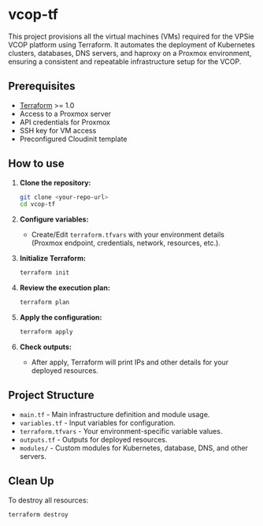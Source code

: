 # vcop-tf

This project provisions all the virtual machines (VMs) required for the VPSie VCOP platform using Terraform. It automates the deployment of Kubernetes clusters, databases, DNS servers, and haproxy on a Proxmox environment, ensuring a consistent and repeatable infrastructure setup for the VCOP.

## Prerequisites

- [Terraform](https://www.terraform.io/downloads.html) >= 1.0
- Access to a Proxmox server
- API credentials for Proxmox
- SSH key for VM access
- Preconfigured Cloudinit template

## How to use

1. **Clone the repository:**

   ```bash
   git clone <your-repo-url>
   cd vcop-tf
   ```

2. **Configure variables:**
   - Create/Edit `terraform.tfvars` with your environment details (Proxmox endpoint, credentials, network, resources, etc.).

3. **Initialize Terraform:**

   ```bash
   terraform init
   ```

4. **Review the execution plan:**

   ```bash
   terraform plan
   ```

5. **Apply the configuration:**

   ```bash
   terraform apply
   ```

6. **Check outputs:**
   - After apply, Terraform will print IPs and other details for your deployed resources.

## Project Structure

- `main.tf` - Main infrastructure definition and module usage.
- `variables.tf` - Input variables for configuration.
- `terraform.tfvars` - Your environment-specific variable values.
- `outputs.tf` - Outputs for deployed resources.
- `modules/` - Custom modules for Kubernetes, database, DNS, and other servers.

## Clean Up

To destroy all resources:

```bash
terraform destroy
```
